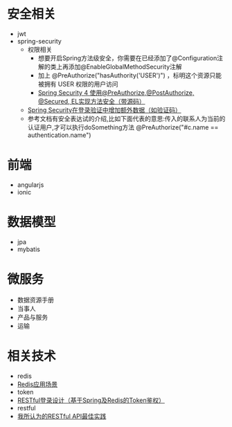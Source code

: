 # 安全相关
- jwt 
- spring-security
  - 权限相关
    -  想要开启Spring方法级安全，你需要在已经添加了@Configuration注解的类上再添加@EnableGlobalMethodSecurity注解
    -  加上 @PreAuthorize("hasAuthority('USER')") ，标明这个资源只能被拥有 USER 权限的用户访问
    -  [Spring Security 4 使用@PreAuthorize,@PostAuthorize, @Secured, EL实现方法安全（带源码）](http://blog.csdn.net/w605283073/article/details/51327182)
  - [Spring Security在登录验证中增加额外数据（如验证码）](http://www.cnblogs.com/phoenix-smile/p/5666686.html)
  - 参考文档有安全表达试的介绍,比如下面代表的意思:传入的联系人为当前的认证用户,才可以执行doSomething方法
@PreAuthorize("#c.name == authentication.name")

# 前端
- angularjs
- ionic

# 数据模型
- jpa
- mybatis

# 微服务
- 数据资源手册
- 当事人
- 产品与服务
- 运输

# 相关技术
- redis
 - [Redis应用场景](http://www.scienjus.com/redis-use-case/)
- token
 - [RESTful登录设计（基于Spring及Redis的Token鉴权）](http://www.scienjus.com/restful-token-authorization/)
- restful
 - [我所认为的RESTful API最佳实践](http://www.scienjus.com/my-restful-api-best-practices/)
